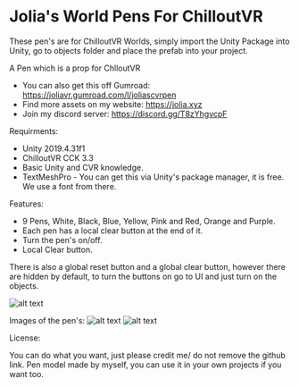 # Jolia's World Pens For ChilloutVR

These pen's are for ChilloutVR Worlds, simply import the Unity Package into Unity, go to objects folder and place the prefab into your project.

A Pen which is a prop for ChlloutVR

- You can also get this off Gumroad: https://joliavr.gumroad.com/l/joliascvrpen
- Find more assets on my website: https://jolia.xyz
- Join my discord server: https://discord.gg/T8zYhgvcpF

Requirments:

- Unity 2019.4.31f1
- ChilloutVR CCK 3.3
- Basic Unity and CVR knowledge.
- TextMeshPro - You can get this via Unity's package manager, it is free. We use a font from there.

Features:

- 9 Pens, White, Black, Blue, Yellow, Pink and Red, Orange and Purple.
- Each pen has a local clear button at the end of it.
- Turn the pen's on/off.
- Local Clear button.

There is also a global reset button and a global clear button, however there are hidden by default, to turn the buttons on go to UI and just turn on the objects.

![alt text](https://i.imgur.com/2AarESA.jpeg)


Images of the pen's:
![alt text](https://i.imgur.com/N1qzLqW.jpeg)
![alt text](https://i.imgur.com/QAiJfsj.jpeg)

License:

You can do what you want, just please credit me/ do not remove the github link. Pen model made by myself, you can use it in your own projects if you want too.
